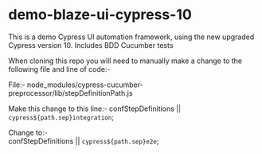 # demo-blaze-ui-cypress-10
This is a demo Cypress UI automation framework, using the new upgraded Cypress version 10. Includes BDD Cucumber tests

When cloning this repo you will need to manually make a change to the following file and line of code:-

File:-
node_modules/cypress-cucumber-preprocessor/lib/stepDefinitionPath.js

Make this change to this line:-
confStepDefinitions || `cypress${path.sep}integration`;
        
Change to:-     
confStepDefinitions || `cypress${path.sep}e2e`;
